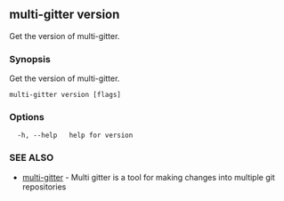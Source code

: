 ## multi-gitter version

Get the version of multi-gitter.

### Synopsis

Get the version of multi-gitter.

```
multi-gitter version [flags]
```

### Options

```
  -h, --help   help for version
```

### SEE ALSO

* [multi-gitter](multi-gitter.md)	 - Multi gitter is a tool for making changes into multiple git repositories

